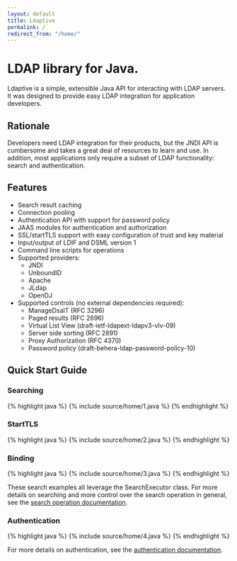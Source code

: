 ```yaml
---
layout: default
title: Ldaptive
permalink: /
redirect_from: "/home/"
---
```


# LDAP library for Java.
Ldaptive is a simple, extensible Java API for interacting with LDAP servers. It was designed to provide easy LDAP integration for application developers.

## Rationale
Developers need LDAP integration for their products, but the JNDI API is cumbersome and takes a great deal of resources to learn and use. In addition, most applications only require a subset of LDAP functionality: search and authentication.

## Features
* Search result caching
* Connection pooling
* Authentication API with support for password policy
* JAAS modules for authentication and authorization
* SSL/startTLS support with easy configuration of trust and key material
* Input/output of LDIF and DSML version 1
* Command line scripts for operations
* Supported providers:
  * JNDI
  * UnboundID
  * Apache
  * JLdap
  * OpenDJ
* Supported controls (no external dependencies required):
  * ManageDsaIT (RFC 3296)
  * Paged results (RFC 2696)
  * Virtual List View (draft-ietf-ldapext-ldapv3-vlv-09)
  * Server side sorting (RFC 2891)
  * Proxy Authorization (RFC 4370)
  * Password policy (draft-behera-ldap-password-policy-10)

## Quick Start Guide

### Searching
{% highlight java %}
{% include source/home/1.java %}
{% endhighlight %}

### StartTLS
{% highlight java %}
{% include source/home/2.java %}
{% endhighlight %}

### Binding
{% highlight java %}
{% include source/home/3.java %}
{% endhighlight %}

These search examples all leverage the SearchExecutor class. For more details on searching and more control over the search operation in general, see the [search operation documentation](docs/guide/operations/search.html).

### Authentication
{% highlight java %}
{% include source/home/4.java %}
{% endhighlight %}

For more details on authentication, see the [authentication documentation](docs/guide/authentication.html).

